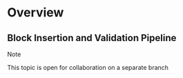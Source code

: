 # Overview

## Block Insertion and Validation Pipeline

> [!NOTE]
> This topic is open for collaboration on a separate branch
